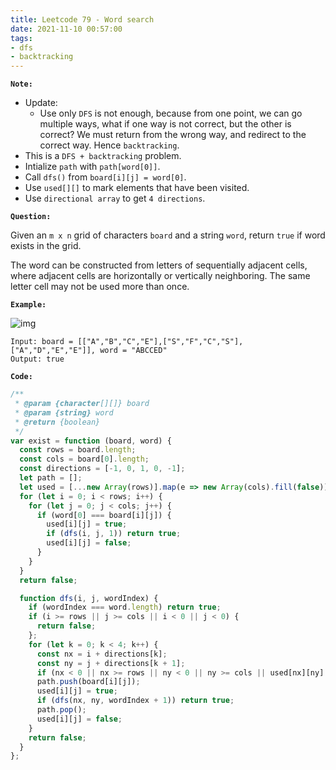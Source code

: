 ```yaml
---
title: Leetcode 79 - Word search
date: 2021-11-10 00:57:00
tags:
- dfs
- backtracking
---
```

**`Note:`**
- Update:
  - Use only `DFS` is not enough, because from one point, we can go multiple ways,
  what if one way is not correct, but the other is correct? We must return from the wrong way, and redirect to the correct way. Hence `backtracking`.
- This is a `DFS + backtracking` problem.
- Intialize `path` with `path[word[0]]`.
- Call `dfs()` from `board[i][j] = word[0]`.
- Use `used[][]` to mark elements that have been visited.
- Use `directional array` to get `4 directions`.

**`Question:`**

Given an `m x n` grid of characters `board` and a string `word`, return `true` if word exists in the grid.

The word can be constructed from letters of sequentially adjacent cells, where adjacent cells are horizontally or vertically neighboring. The same letter cell may not be used more than once.

**`Example:`**

![img](https://assets.leetcode.com/uploads/2020/11/04/word2.jpg)
```
Input: board = [["A","B","C","E"],["S","F","C","S"],["A","D","E","E"]], word = "ABCCED"
Output: true
```

**`Code:`**
```javascript
/**
 * @param {character[][]} board
 * @param {string} word
 * @return {boolean}
 */
var exist = function (board, word) {
  const rows = board.length;
  const cols = board[0].length;
  const directions = [-1, 0, 1, 0, -1];
  let path = [];
  let used = [...new Array(rows)].map(e => new Array(cols).fill(false));
  for (let i = 0; i < rows; i++) {
    for (let j = 0; j < cols; j++) {
      if (word[0] === board[i][j]) {
        used[i][j] = true;
        if (dfs(i, j, 1)) return true;
        used[i][j] = false;
      }
    }
  }
  return false;

  function dfs(i, j, wordIndex) {
    if (wordIndex === word.length) return true;
    if (i >= rows || j >= cols || i < 0 || j < 0) {
      return false;
    };
    for (let k = 0; k < 4; k++) {
      const nx = i + directions[k];
      const ny = j + directions[k + 1];
      if (nx < 0 || nx >= rows || ny < 0 || ny >= cols || used[nx][ny] || board[nx][ny] !== word[wordIndex]) continue;
      path.push(board[i][j]);
      used[i][j] = true;
      if (dfs(nx, ny, wordIndex + 1)) return true;
      path.pop();
      used[i][j] = false;
    }
    return false;
  }
};
```